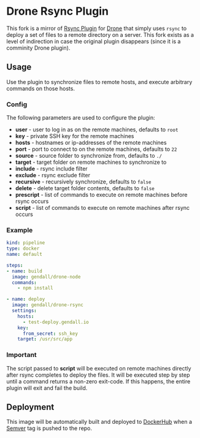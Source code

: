 # Drone Rsync Plugin
This fork is a mirror of [Rsync Plugin](https://github.com/Drillster/drone-rsync) for [Drone](https://drone.io/) that simply uses `rsync` to deploy a set of files to a remote directory on a server. This fork exists as a level of indirection in case the original plugin disappears (since it is a comminity Drone plugin).

## Usage

Use the plugin to synchronize files to remote hosts, and execute arbitrary commands on those hosts.

### Config
The following parameters are used to configure the plugin:
- **user** - user to log in as on the remote machines, defaults to `root`
- **key** - private SSH key for the remote machines
- **hosts** - hostnames or ip-addresses of the remote machines
- **port** - port to connect to on the remote machines, defaults to `22`
- **source** - source folder to synchronize from, defaults to `./`
- **target** - target folder on remote machines to synchronize to
- **include** - rsync include filter
- **exclude** - rsync exclude filter
- **recursive** - recursively synchronize, defaults to `false`
- **delete** - delete target folder contents, defaults to `false`
- **prescript** - list of commands to execute on remote machines before rsync occurs
- **script** - list of commands to execute on remote machines after rsync occurs

### Example
```yaml
kind: pipeline
type: docker
name: default

steps:
- name: build
  image: gendall/drone-node
  commands:
    - npm install

- name: deploy
  image: gendall/drone-rsync
  settings:
    hosts:
      - test-deploy.gendall.io
    key:
      from_secret: ssh_key
    target: /usr/src/app
```

### Important
The script passed to **script** will be executed on remote machines directly after rsync completes to deploy the files. It will be executed step by step until a command returns a non-zero exit-code. If this happens, the entire plugin will exit and fail the build.

## Deployment

This image will be automatically built and deployed to [DockerHub](https://hub.docker.com/u/gendall) when a [Semver](https://semver.org) tag is pushed to the repo.
